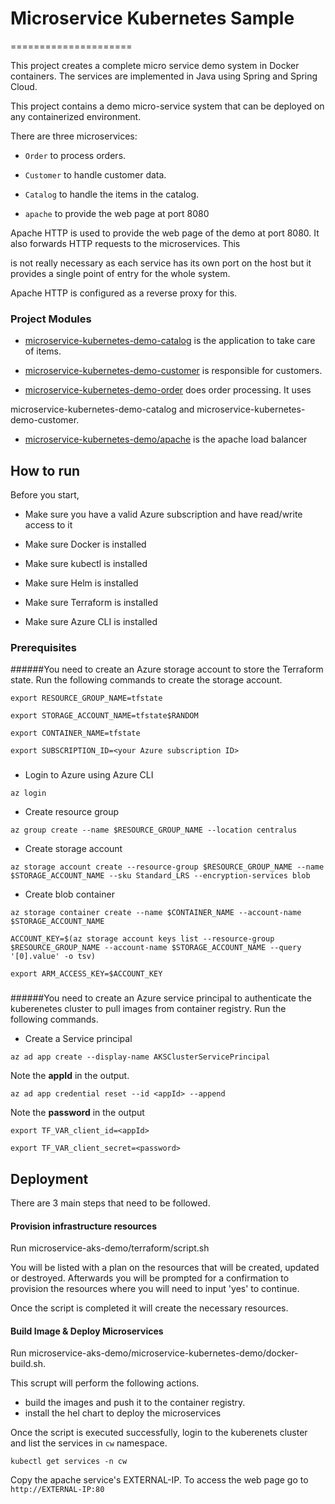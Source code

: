 
  

  

# Microservice Kubernetes Sample

  

  

=====================

  

  

This project creates a complete micro service demo system in Docker containers. The services are implemented in Java using Spring and Spring Cloud.

  

  

This project contains a demo micro-service system that can be deployed on any containerized environment.

  

  

There are three microservices:

  

  

-  `Order` to process orders.

  

  

-  `Customer` to handle customer data.

  

  

-  `Catalog` to handle the items in the catalog.

  

  

-  `apache` to provide the web page at port 8080

  

  

  

Apache HTTP is used to provide the web page of the demo at port 8080. It also forwards HTTP requests to the microservices. This

  

  

is not really necessary as each service has its own port on the host but it provides a single point of entry for the whole system.

  

  

Apache HTTP is configured as a reverse proxy for this.

  

  

  

### Project Modules

  

  

  

-  [microservice-kubernetes-demo-catalog](microservice-kubernetes-demo/microservice-kubernetes-demo-catalog) is the application to take care of items.

  

  

-  [microservice-kubernetes-demo-customer](microservice-kubernetes-demo/microservice-kubernetes-demo-customer) is responsible for customers.

  

  

-  [microservice-kubernetes-demo-order](microservice-kubernetes-demo/microservice-kubernetes-demo-order) does order processing. It uses

  

  

microservice-kubernetes-demo-catalog and microservice-kubernetes-demo-customer.

  

  

-  [microservice-kubernetes-demo/apache](microservice-kubernetes-demo/apache/) is the apache load balancer

  

  

  

## How to run

  

  

Before you start,

  

  

* Make sure you have a valid Azure subscription and have read/write access to it

  

  

  

* Make sure Docker is installed

  

  

  

* Make sure kubectl is installed

  

  

  

* Make sure Helm is installed

  

  

  

* Make sure Terraform is installed

  

  

  

* Make sure Azure CLI is installed

  

  

  

### Prerequisites

######You need to create an Azure storage account to store the Terraform state. Run the following commands to create the storage account.


`export RESOURCE_GROUP_NAME=tfstate`


`export STORAGE_ACCOUNT_NAME=tfstate$RANDOM`


`export CONTAINER_NAME=tfstate`

`export SUBSCRIPTION_ID=<your Azure subscription ID>`
###

* Login to Azure using Azure CLI

`az login`

* Create resource group

`az group create --name $RESOURCE_GROUP_NAME --location centralus`

* Create storage account

`az storage account create --resource-group $RESOURCE_GROUP_NAME --name $STORAGE_ACCOUNT_NAME --sku Standard_LRS --encryption-services blob`

* Create blob container

`az storage container create --name $CONTAINER_NAME --account-name $STORAGE_ACCOUNT_NAME`

`ACCOUNT_KEY=$(az storage account keys list --resource-group $RESOURCE_GROUP_NAME --account-name $STORAGE_ACCOUNT_NAME --query '[0].value' -o tsv)`

`export ARM_ACCESS_KEY=$ACCOUNT_KEY`


###
######You need to create an Azure service principal to authenticate the kuberenetes cluster to pull images from container registry. Run the following commands.

* Create a Service principal

`az ad app create --display-name AKSClusterServicePrincipal`

Note the <b>appId</b> in the output.

`az ad app credential reset --id <appId> --append`

Note the <b>password</b> in the output

`export TF_VAR_client_id=<appId>`

`export TF_VAR_client_secret=<password>`


## Deployment

  

There are 3 main steps that need to be followed.

  

  

  

#### Provision infrastructure resources

  

Run microservice-aks-demo/terraform/script.sh

  

You will be listed with a plan on the resources that will be created, updated or destroyed. Afterwards you will be prompted for a confirmation to provision the resources where you will need to input 'yes' to continue.

  

Once the script is completed it will create the necessary resources.

  

  

#### Build Image & Deploy Microservices

  

Run microservice-aks-demo/microservice-kubernetes-demo/docker-build.sh.

This scrupt will perform the following actions.
- build the images and push it to the container registry.
- install the hel chart to deploy the microservices

Once the script is executed successfully, login to the kuberenets cluster and list the services in `cw` namespace.

`kubectl get services -n cw`

Copy the apache service's EXTERNAL-IP. To access the web page go to `http://EXTERNAL-IP:80`
  

  

